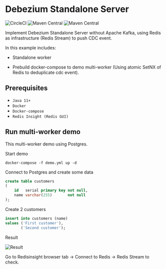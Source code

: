 # Debezium Standalone Server
![CircleCI](https://img.shields.io/circleci/build/github/uuhnaut69/debezium-standalone-server/main?color=green&logo=circleci&style=for-the-badge)
![Maven Central](https://img.shields.io/maven-central/v/org.springframework.boot/spring-boot-starter-parent?color=green&label=spring-boot&logo=spring-boot&logoColor=green&style=for-the-badge)
![Maven Central](https://img.shields.io/maven-central/v/io.debezium/debezium-api?color=green&label=debezium&style=for-the-badge)

Implement Debezium Standalone Server without Apache Kafka, using Redis as infrastructure (Redis Stream) to push CDC
event.

In this example includes:

- Standalone worker

- Prebuild docker-compose to demo multi-worker (Using atomic SetNX of Redis to deduplicate cdc event).

## Prerequisites

- `Java 11+`
- `Docker`
- `Docker-compose`
- `Redis Insight (Redis GUI)`

## Run multi-worker demo

This multi-worker demo using Postgres.

Start demo

```shell
docker-compose -f demo.yml up -d
```

Connect to Postgres and create some data

```sql
create table customers
(
    id   serial primary key not null,
    name varchar(255)       not null
);
```

Create 2 customers
```sql
insert into customers (name)
values ('First customer'),
       ('Second customer');
```

Result

![Result](https://github.com/uuhnaut69/debezium-without-kafka/blob/main/images/events.png)

Go to Redisinsight browser tab -> Connect to Redis -> Redis Stream to check.
